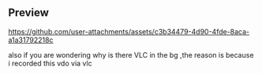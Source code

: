 ## Preview

https://github.com/user-attachments/assets/c3b34479-4d90-4fde-8aca-a1a31792218c

also if you are wondering why is there VLC in the bg ,the reason is because i recorded this vdo via vlc

